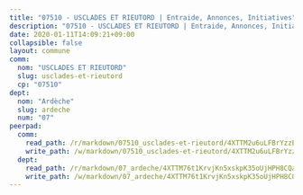 ```yaml
---
title: "07510 - USCLADES ET RIEUTORD | Entraide, Annonces, Initiatives"
description: "07510 - USCLADES ET RIEUTORD | Entraide, Annonces, Initiatives"
date: 2020-01-11T14:09:21+09:00
collapsible: false
layout: commune
comm:
  nom: "USCLADES ET RIEUTORD"
  slug: usclades-et-rieutord
  cp: "07510"
dept:
  nom: "Ardèche"
  slug: ardeche
  num: "07"
peerpad:
  comm:
    read_path: /r/markdown/07510_usclades-et-rieutord/4XTTM2u6uLFBrYzzEwSfWNZKBWU7mtaChVWDU2Wo9RLeXzjMX
    write_path: /w/markdown/07510_usclades-et-rieutord/4XTTM2u6uLFBrYzzEwSfWNZKBWU7mtaChVWDU2Wo9RLeXzjMX-K3TgTfES8VmVHeSKBPEXkNvvPnVFFAFHXDZZRN4jAh7wFaRzYaq1GN9vc4vJZE6bStgn3oisXh2nw7qFgkcwf4AtRcuyuNJS9b7VzWoDHuqB4QW7zFKJG4bLoneRCW5bj2WSchmw
  dept:
    read_path: /r/markdown/07_ardeche/4XTTM76t1KrvjKn5xskpK35oUjHPH8CQaLdMsC4TVbgaVPp9H
    write_path: /w/markdown/07_ardeche/4XTTM76t1KrvjKn5xskpK35oUjHPH8CQaLdMsC4TVbgaVPp9H-K3TgTz6XqMtb1TG26LozWQGWzYCmeEroVRKKCBntm7SADEzfC88gC5qx4GzHEVb3Y3CHH1FRtgCq45v9wokwFBFS6YysdmDNnD29f5C4C6FuF2ZpCUFJZY3XzmFx1kWscUwpw6qR
---
```


